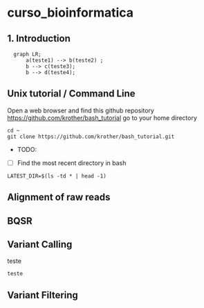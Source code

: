 # curso_bioinformatica

## 1. Introduction

```mermaid
  graph LR;
      a(teste1) --> b(teste2) ;
      b --> c(teste3);
      b --> d(teste4);
```

## Unix tutorial / Command Line 
Open a web browser and find this github repository https://github.com/krother/bash_tutorial
go to your home directory 
```
cd ~
git clone https://github.com/krother/bash_tutorial.git
```

* TODO: 

- [ ] Find the most recent directory in bash

```
LATEST_DIR=$(ls -td * | head -1)
```

## Alignment of raw reads


## BQSR

## Variant Calling

teste

`teste`

## Variant Filtering


